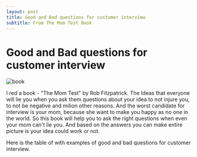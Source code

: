 ```yaml
---
layout: post
title: Good and Bad questions for customer interview
subtitle: From The Mom Test Book
---
```


# Good and Bad questions for customer interview

![book](https://images-na.ssl-images-amazon.com/images/I/41-4HPFzkuL._SX322_BO1,204,203,200_.jpg)

I red a book - "The Mom Test" by  Rob Fitzpatrick. The Ideas that everyone will lie you when you ask them questions about your idea to not injure you, to not be negative and milion other reasons. And the worst candidate for interview is your mom, because she want to make you happy as no one in the world. So this book will help you to ask the right questions when even your mom can't lie you. And based on the answers you can make entire picture is your idea could work or not.

Here is the table of with examples of good and bad questions for customer interview.
